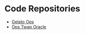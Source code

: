 # Code Repositories

* [Gelato Ops](https://github.com/gelatodigital/poke-me)
* [Ops Twap Oracle](https://github.com/gelatodigital/ops-twap-oracle)

